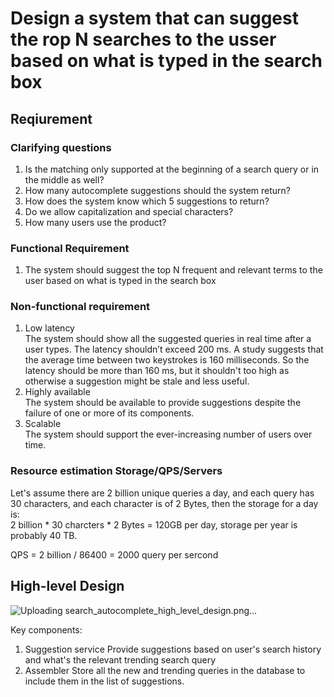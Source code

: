 # Design a system that can suggest the rop N searches to the usser based on what is typed in the search box
## Reqiurement
### Clarifying questions
1.  Is the matching only supported at the beginning of a search query or in the middle as well?
2.  How many autocomplete suggestions should the system return?
3.  How does the system know which 5 suggestions to return?
4.  Do we allow capitalization and special characters?
5.  How many users use the product?

### Functional Requirement
1. The system should suggest the top N frequent and relevant terms to the user based on what is typed in the search box

### Non-functional requirement
1. Low latency  
The system should show all the suggested queries in real time after a user types. The latency shouldn’t exceed 200 ms. A study suggests that the average time between two keystrokes is 160 milliseconds. So the latency should be more
than 160 ms, but it shouldn't too high as otherwise a suggestion might be stale and less useful.  
2. Highly available  
The system should be available to provide suggestions despite the failure of one or more of its components.
3. Scalable  
The system should support the ever-increasing number of users over time.

### Resource estimation Storage/QPS/Servers
Let's assume there are 2 billion unique queries a day, and each query has 30 characters, and each character is of 2 Bytes, then the storage for a day is:  
2 billion * 30 charcters * 2 Bytes = 120GB per day, storage per year is probably 40 TB.

QPS = 2 billion / 86400 = 2000 query per sercond

## High-level Design

![Uploading search_autocomplete_high_level_design.png…]()


Key components:
1. Suggestion service
Provide suggestions based on user's search history and what's the relevant trending search query
2. Assembler
Store all the new and trending queries in the database to include them in the list of suggestions.


